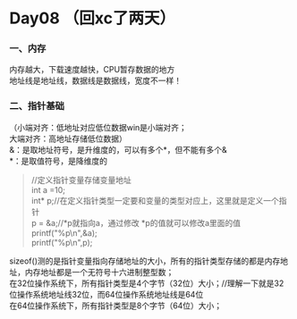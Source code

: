 # Day08  （回xc了两天）
### 一、内存  
内存越大，下载速度越快，CPU暂存数据的地方  
地址线是地址线，数据线是数据线，宽度不一样！  
### 二、指针基础  
（小端对齐：低地址对应低位数据win是小端对齐；  
大端对齐：高地址存储低位数据）  
&：是取地址符号，是升维度的，可以有多个*，但不能有多个&  
*：是取值符号，是降维度的
>//定义指针变量存储变量地址  
>int a =10;  
>int* p;//在定义指针类型一定要和变量的类型对应上，这里就是定义一个指针  
>p = &a;//*p就指向a，通过修改 *p的值就可以修改a里面的值  
>printf("%p\n",&a);  
>printf("%p\n",p);  

sizeof()测的是指针变量指向存储地址的大小，所有的指针类型存储的都是内存地址，内存地址都是一个无符号十六进制整型数；  
在32位操作系统下，所有指针类型是4个字节（32位）大小；//理解一下就是32位操作系统地址线32位，而64位操作系统地址线是64位  
在64位操作系统下，所有指针类型是8个字节（64位）大小；